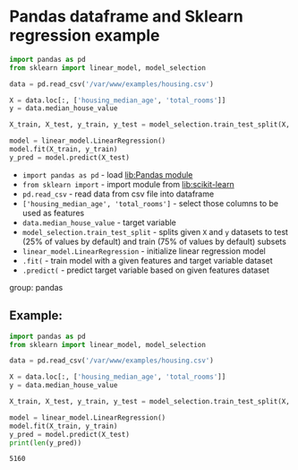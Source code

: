 # Pandas dataframe and Sklearn regression example

```python
import pandas as pd
from sklearn import linear_model, model_selection

data = pd.read_csv('/var/www/examples/housing.csv')

X = data.loc[:, ['housing_median_age', 'total_rooms']]
y = data.median_house_value

X_train, X_test, y_train, y_test = model_selection.train_test_split(X, y)

model = linear_model.LinearRegression()
model.fit(X_train, y_train)
y_pred = model.predict(X_test)
```

- `import pandas as pd` - load [lib:Pandas module](/python-pandas/how-to-install-pandas)
- `from sklearn import` - import module from [lib:scikit-learn](https://onelinerhub.com/python-scikit-learn/how-to-install-scikit-learn-using-pip)
- `pd.read_csv` - read data from csv file into dataframe
- `['housing_median_age', 'total_rooms']` - select those columns to be used as features
- `data.median_house_value` - target variable
- `model_selection.train_test_split` - splits given `X` and `y` datasets to test (25% of values by default) and train (75% of values by default) subsets
- `linear_model.LinearRegression` - initialize linear regression model
- `.fit(` - train model with a given features and target variable dataset
- `.predict(` - predict target variable based on given features dataset

group: pandas

## Example: 
```python
import pandas as pd
from sklearn import linear_model, model_selection

data = pd.read_csv('/var/www/examples/housing.csv')

X = data.loc[:, ['housing_median_age', 'total_rooms']]
y = data.median_house_value

X_train, X_test, y_train, y_test = model_selection.train_test_split(X, y)

model = linear_model.LinearRegression()
model.fit(X_train, y_train)
y_pred = model.predict(X_test)
print(len(y_pred))
```
```
5160

```

